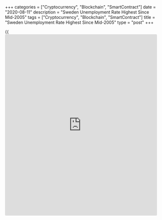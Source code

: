 +++
categories = ["Cryptocurrency", "Blockchain", "SmartContract"]
date = "2020-08-11"
description = "Sweden Unemployment Rate Highest Since Mid-2005"
tags = ["Cryptocurrency", "Blockchain", "SmartContract"]
title = "Sweden Unemployment Rate Highest Since Mid-2005"
type = "post"
+++

{{<iframe id="large-banner" src="https://www.bounty.group/#slide=23.0" width="100%" height="600" scrolling="no" style="border: 0px solid rgb(216, 221, 230); border-radius: 3px;">}}

Sweden's unemployment rate rose in June to its highest level since the
middle of 2005, data from the Swedish Public Employment Service/AMV
showed on Tuesday.

The data also showed that long-term unemployment was rising at a faster
pace.

The unemployment rate rose to 5.66 percent in July from 5.54 percent in
June. This was the highest rate since August 2005, when the rate was
5.93 percent.

In the same month last year, the jobless rate was 3.76 percent.

The registered jobless rate increased to 9.2 percent in July from 8.84
percent a month ago. This was the highest since the April 2010.

The number of registered unemployed increased to 4.78 million persons in
July from 4.66 million in the previous month.

The youth unemployment rate, which is applied to the 18 to 24 age group,
grew to 13.4 percent in July from 8.5 percent in the same period last
year.

Unemployment increased in all groups, the agency said.

Nearly 165,000 people had been out of work for twelve months or more, by
July, which is 16 percent more than in July last year. The clearest
increase was with in the domestic-born group.

"It is clear that the pandemic has made the labor market situation even
more difficult for more and more groups of registered unemployed,"
Annika Sunden, head of analysis at the Swedish Public Employment
Service, said.

"The risk of ending up in long-term unemployment is high, especially
among those with a short education."

The analyst pointed out that it is important to continue to motivate
studies that lead to jobs.

For comments and feedback [contact](https://www.playgroundfx.com/contact/): editorial@rtt[news](https://www.letsplayfx.com/blog/forex-news-website/).com

[Economic News][1]

 **What parts of the world are seeing the best (and worst) economic
performances lately? Click[here][2] to check out our [Econ Scorecard][2]
and find out! See up-to-the-moment [ranking](https://www.playgroundfx.com/blog/crypto-exchange-ranking/)s for the best and worst
performers in [GDP][3], [unemployment rate][4], [inflation][5] and much
more.**

   1. www.rtt[news](https://www.letsplayfx.com/blog/forex-news-website/).com/Content/EconomicNews.aspx
   2. www.rtt[news](https://www.letsplayfx.com/blog/forex-news-website/).com/economic-scorecard/world-rank/retail-sales/highest-performance.aspx
   3. www.rtt[news](https://www.letsplayfx.com/blog/forex-news-website/).com/economic-scorecard/world-rank/GDP/highest-performance.aspx
   4. www.rtt[news](https://www.letsplayfx.com/blog/forex-news-website/).com/economic-scorecard/world-rank/unemployment-rate/lowest-performance.aspx
   5. www.rtt[news](https://www.letsplayfx.com/blog/forex-news-website/).com/economic-scorecard/world-rank/CPI/highest-performance.aspx